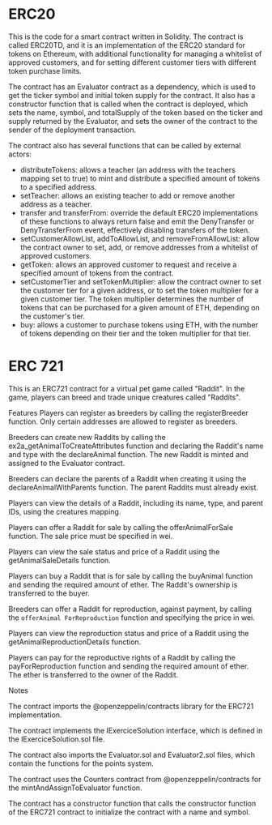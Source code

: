 # ERC20

This is the code for a smart contract written in Solidity. The contract is called ERC20TD, and it is an implementation of the ERC20 standard for tokens on Ethereum, with additional functionality for managing a whitelist of approved customers, and for setting different customer tiers with different token purchase limits.

The contract has an Evaluator contract as a dependency, which is used to get the ticker symbol and initial token supply for the contract. It also has a constructor function that is called when the contract is deployed, which sets the name, symbol, and totalSupply of the token based on the ticker and supply returned by the Evaluator, and sets the owner of the contract to the sender of the deployment transaction.

The contract also has several functions that can be called by external actors:

- distributeTokens: allows a teacher (an address with the teachers mapping set to true) to mint and distribute a specified amount of tokens to a specified address.
- setTeacher: allows an existing teacher to add or remove another address as a teacher.
- transfer and transferFrom: override the default ERC20 implementations of these functions to always return false and emit the DenyTransfer or DenyTransferFrom event, effectively disabling transfers of the token.
- setCustomerAllowList, addToAllowList, and removeFromAllowList: allow the contract owner to set, add, or remove addresses from a whitelist of approved customers.
- getToken: allows an approved customer to request and receive a specified amount of tokens from the contract.
- setCustomerTier and setTokenMultiplier: allow the contract owner to set the customer tier for a given address, or to set the token multiplier for a given customer tier. The token multiplier determines the number of tokens that can be purchased for a given amount of ETH, depending on the customer's tier.
- buy: allows a customer to purchase tokens using ETH, with the number of tokens depending on their tier and the token multiplier for that tier.

# ERC 721

This is an ERC721 contract for a virtual pet game called "Raddit". In the game, players can breed and trade unique creatures called "Raddits".

Features
Players can register as breeders by calling the registerBreeder function. Only certain addresses are allowed to register as breeders.

Breeders can create new Raddits by calling the ex2a_getAnimalToCreateAttributes function and declaring the Raddit's name and type with the declareAnimal function. The new Raddit is minted and assigned to the Evaluator contract.

Breeders can declare the parents of a Raddit when creating it using the declareAnimalWithParents function. The parent Raddits must already exist.

Players can view the details of a Raddit, including its name, type, and parent IDs, using the creatures mapping.

Players can offer a Raddit for sale by calling the offerAnimalForSale function. The sale price must be specified in wei.

Players can view the sale status and price of a Raddit using the getAnimalSaleDetails function.

Players can buy a Raddit that is for sale by calling the buyAnimal function and sending the required amount of ether. The Raddit's ownership is transferred to the buyer.

Breeders can offer a Raddit for reproduction, against payment, by calling the `offerAnimal ForReproduction` function and specifying the price in wei.


Players can view the reproduction status and price of a Raddit using the getAnimalReproductionDetails function.

Players can pay for the reproductive rights of a Raddit by calling the payForReproduction function and sending the required amount of ether. The ether is transferred to the owner of the Raddit.

Notes

The contract imports the @openzeppelin/contracts library for the ERC721 implementation.

The contract implements the IExerciceSolution interface, which is defined in the IExerciceSolution.sol file.

The contract also imports the Evaluator.sol and Evaluator2.sol files, which contain the functions for the points system.

The contract uses the Counters contract from @openzeppelin/contracts for the mintAndAssignToEvaluator function.

The contract has a constructor function that calls the constructor function of the ERC721 contract to initialize the contract with a name and symbol.
